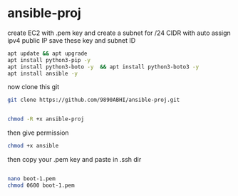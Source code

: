 # ansible-proj

create EC2 with .pem key
and create a subnet for /24 CIDR with auto assign ipv4 public IP
save these key and subnet ID 


```bash
apt update && apt upgrade
apt install python3-pip -y
apt install python3-boto -y  && apt install python3-boto3 -y
apt install ansible -y
```



now clone this git

```bash
git clone https://github.com/9890ABHI/ansible-proj.git
```

```bash

chmod -R +x ansible-proj

```

then give permission 

```bash
chmod +x ansible 
```

then copy your .pem key and paste in .ssh dir

```bash

nano boot-1.pem
chmod 0600 boot-1.pem

```
